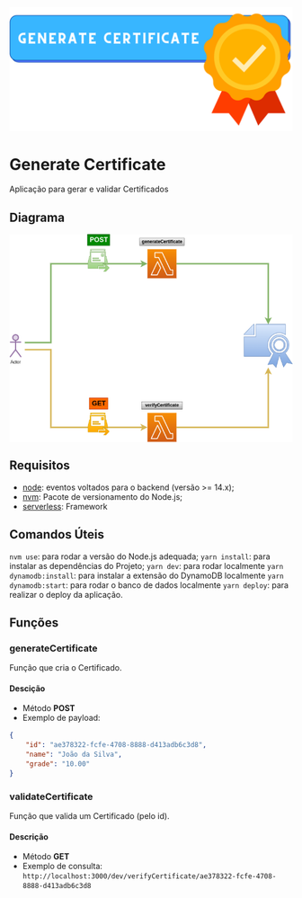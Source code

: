 ![img](https://github.com/padupe/generate-certificate-with-serverless/blob/master/Images/certificate.svg)
# Generate Certificate
Aplicação para gerar e validar Certificados

## Diagrama
<div align="center">
        <img align="center" src="https://github.com/padupe/generate-certificate-with-serverless/blob/master/Images/generate-certificate-with-serverless.drawio.png">
</div>

## Requisitos
- [node](https://nodejs.org/en/ 'node'): eventos voltados para o backend (versão >= 14.x);
- [nvm](https://github.com/nvm-sh/nvm 'nvm'): Pacote de versionamento do Node.js;
- [serverless](https://www.serverless.com/ 'serverless'): Framework

## Comandos Úteis
`nvm use`: para rodar a versão do Node.js adequada;
`yarn install`: para instalar as dependências do Projeto;
`yarn dev`: para rodar localmente
`yarn dynamodb:install`: para instalar a extensão do DynamoDB localmente
`yarn dynamodb:start`: para rodar o banco de dados localmente
`yarn deploy`: para realizar o deploy da aplicação.
## Funções

### generateCertificate
Função que cria o Certificado.

#### Descição
- Método **POST**
- Exemplo de payload:
```json
{
	"id": "ae378322-fcfe-4708-8888-d413adb6c3d8",
	"name": "João da Silva",
	"grade": "10.00"
}
```

### validateCertificate
Função que valida um Certificado (pelo id).

#### Descrição
- Método **GET**
- Exemplo de consulta:
`http://localhost:3000/dev/verifyCertificate/ae378322-fcfe-4708-8888-d413adb6c3d8`